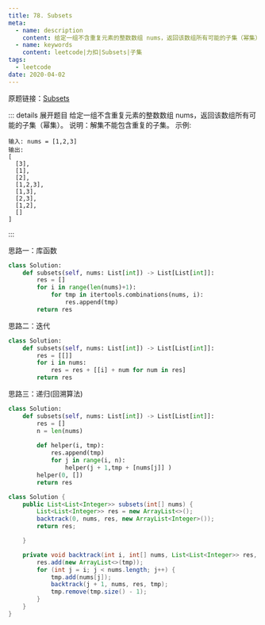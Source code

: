 ```yaml
---
title: 78. Subsets
meta:
  - name: description
    content: 给定一组不含重复元素的整数数组 nums，返回该数组所有可能的子集（幂集）。
  - name: keywords
    content: leetcode|力扣|Subsets|子集
tags:
  - leetcode
date: 2020-04-02
---
```


原题链接：[Subsets](https://leetcode.com/problems/subsets/)

::: details 展开题目
给定一组不含重复元素的整数数组 nums，返回该数组所有可能的子集（幂集）。
说明：解集不能包含重复的子集。
示例:
```
输入: nums = [1,2,3]
输出:
[
  [3],
  [1],
  [2],
  [1,2,3],
  [1,3],
  [2,3],
  [1,2],
  []
]
```
:::


思路一：库函数
```python
class Solution:
    def subsets(self, nums: List[int]) -> List[List[int]]:
        res = []
        for i in range(len(nums)+1):
            for tmp in itertools.combinations(nums, i):
                res.append(tmp)
        return res
```

思路二：迭代
```python
class Solution:
    def subsets(self, nums: List[int]) -> List[List[int]]:
        res = [[]]
        for i in nums:
            res = res + [[i] + num for num in res]
        return res
```

思路三：递归(回溯算法)
```python
class Solution:
    def subsets(self, nums: List[int]) -> List[List[int]]:
        res = []
        n = len(nums)
        
        def helper(i, tmp):
            res.append(tmp)
            for j in range(i, n):
                helper(j + 1,tmp + [nums[j]] )
        helper(0, [])
        return res  
```

```java
class Solution {
    public List<List<Integer>> subsets(int[] nums) {
        List<List<Integer>> res = new ArrayList<>();
        backtrack(0, nums, res, new ArrayList<Integer>());
        return res;

    }

    private void backtrack(int i, int[] nums, List<List<Integer>> res, ArrayList<Integer> tmp) {
        res.add(new ArrayList<>(tmp));
        for (int j = i; j < nums.length; j++) {
            tmp.add(nums[j]);
            backtrack(j + 1, nums, res, tmp);
            tmp.remove(tmp.size() - 1);
        }
    }
}
```






